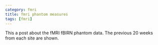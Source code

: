 ```yaml
---
category: fmri
title: fmri phantom measures 
tags: [fmri]
---
```


This a post about the fMRI fBIRN phantom data. The previous 20 weeks from each site are shown.


